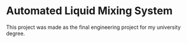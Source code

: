 # Automated Liquid Mixing System

This project was made as the final engineering project for my university degree. 
